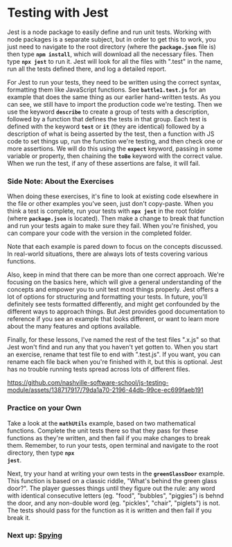 # Testing with Jest

Jest is a node package to easily define and run unit tests. Working with node packages is a separate subject, but in order to get this to work, you just need to navigate to the root directory (where the **<code>package.json</code>** file is) then type **<code>npm install</code>**, which will download all the necessary files. Then type **<code>npx jest</code>** to run it. Jest will look for all the files with ".test" in the name, run all the tests defined there, and log a detailed report. 

For Jest to run your tests, they need to be written using the correct syntax, formatting them like JavaScript functions. See **<code>battle1.test.js</code>** for an example that does the same thing as our earlier hand-written tests. As you can see, we still have to import the production code we're testing. Then we use the keyword **<code>describe</code>** to create a group of tests with a description, followed by a function that defines the tests in that group. Each test is defined with the keyword **<code>test</code>** or **<code>it</code>** (they are identical) followed by a description of what is being asserted by the test, then a function with JS code to set things up, run the function we're testing, and then check one or more assertions. We will do this using the **<code>expect</code>** keyword, passing in some variable or property, then chaining the **<code>toBe</code>** keyword with the correct value. When we run the test, if any of these assertions are false, it will fail.

### Side Note: About the Exercises

When doing these exercises, it's fine to look at existing code elsewhere in the file or other examples you've seen, just don't copy-paste. When you think a test is complete, run your tests with **<code>npx jest</code>** in the root folder (where **<code>package.json</code>** is located). Then make a change to break that function and run your tests again to make sure they fail. When you're finished, you can compare your code with the version in the completed folder.

Note that each example is pared down to focus on the concepts discussed. In real-world situations, there are always lots of tests covering various functions.

Also, keep in mind that there can be more than one correct approach. We're focusing on the basics here, which will give a general understanding of the concepts and empower you to unit test most things properly. Jest offers a lot of options for structuring and formatting your tests. In future, you'll definitely see tests formatted differently, and might get confounded by the different ways to approach things. But Jest provides good documentation to reference if you see an example that looks different, or want to learn more about the many features and options available.

Finally, for these lessons, I've named the rest of the test files ".x.js" so that Jest won't find and run any that you haven't yet gotten to. When you start an exercise, rename that test file to end with ".test.js". If you want, you can rename each file back when you're finished with it, but this is optional. Jest has no trouble running tests spread across lots of different files.

https://github.com/nashville-software-school/js-testing-module/assets/138717917/79da1a70-2196-44db-99ce-ec699faeb191

### Practice on your Own

Take a look at the **<code>mathUtils</code>** example, based on two mathematical functions. Complete the unit tests there so that they pass for these functions as they're written, and then fail if you make changes to break them. Remember, to run your tests, open terminal and navigate to the root directory, then type **<code>npx jest</code>**.

Next, try your hand at writing your own tests in the **<code>greenGlassDoor</code>** example. This function is based on a classic riddle, "What's behind the green glass door?". The player guesses things until they figure out the rule: any word with identical consecutive letters (eg. "food", "bubbles", "piggies") is behnd the door, and any non-double word (eg. "pickles", "chair", "piglets") is not. The tests should pass for the function as it is written and then fail if you break it.

### Next up: [Spying](SPY.md)

